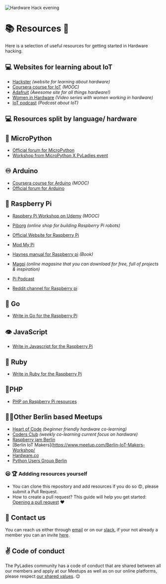 
![Hardware Hack evening](/https://github.com/PyLadiesBerlin/resources/blob/master/workshops/22_Hardware_hack_evening/hardware-hackevening.png)

# 📚 Resources 🤖

Here is a selection of useful resources for getting started in Hardware hacking.

## :computer: Websites for learning about IoT
- [Hackster](https://www.hackster.io/) *(website for learning about hardware)*
- [Coursera course for IoT](https://www.coursera.org/specializations/iot) *(MOOC)*
- [Adafruit](https://www.adafruit.com/) *(Awesome site for all things hardware!)*
- [Women in Hardware](https://www.youtube.com/watch?v=Idv8r_f8x_k) *(Video series with women working in hardware)*
- [IoT podcast](https://iotpodcast.com/) *(Podcast about IoT)*

## :computer: Resources split by language/ hardware
## 🐍 MicroPython
- [Official forum for MicroPython](https://forum.micropython.org/viewtopic.php?t=76)
- [Workshop from MicroPython X PyLadies event](https://github.com/tine3700/micropython/tree/master/docs/pyboard/tutorial)

## ♾️ Arduino
- [Coursera course for Arduino](https://www.coursera.org/learn/arduino) *(MOOC)*
- [Official forum for Arduino](http://forum.arduino.cc/)

## 🍓 Raspberry Pi
- [Raspbery Pi Workshop on Udemy](https://www.udemy.com/raspberry-pi-workshop-become-a-coder-maker-inventor/) *(MOOC)*
- [Piborg](https://www.piborg.org/) *(online shop for building Raspberry Pi robots)*

- [Official Website for Raspberry Pi](https://www.raspberrypi.org/resources/learn/)
- [Mod My Pi](https://www.modmypi.com/)
- [Haynes manual for Raspberry pi](https://www.amazon.com/dp/0857332953) *(Book)*
- [Magpi](https://www.raspberrypi.org/magpi/) *(online magasine that you can download for free, full of projects & inspiration)*
- [Pi Podcast](https://thepipodcast.com/)
- [Reddit channel for Raspberry pi](https://www.reddit.com/r/raspberry_pi/)

## 🐹 Go
- [Write in Go for the Raspberry Pi](https://gobot.io/documentation/getting-started/)

## 👁️ JavaScript
- [Write in Javascript for the Raspberry Pi](https://cylonjs.com/)

## 💎 Ruby
- [Write in Ruby for the Raspberry Pi](http://artoo.io/)

 ## 🐘PHP
- [PHP on Raspberry Pi resources](https://github.com/PiPHP/Resources)

 
## 👩‍💻Other Berlin based Meetups
- [Heart of Code](http://heartofcode.org/) *(beginner friendly hardware co-learning)*
- [Coders Club](https://www.facebook.com/groups/1968788209862149/?multi_permalinks=2151482021592766&notif_id=1535578255867282&notif_t=group_activity) *(weekly co-learning current focus on hardware)*
- [Raspberry jam Berlin](http://raspberryjamberlin.de/)
- [Berlin IoT Makers](https://www.meetup.com/Berlin-IoT-Makers-Workshop/
- [Hardware.co](https://www.meetup.com/hardwaredotco/)
- [Python Users Group Berlin](https://www.meetup.com/Python-Users-Berlin-PUB/)


### :smiley: :trophy: Addding resources yourself
- You can clone this repository and add resources if you do so :heart_eyes:, please submit a Pull
Request.
- How to create a pull request? This guide will help you get started: [Opening a pull request](https://opensource.guide/how-to-contribute/#opening-a-pull-request) :heart:


## :satellite: Contact us
You can reach us either through [email](berlinpyladies@gmail.com) or on our [slack](https://pyladies-berlin.slack.com), if your not already a member you can an invite [here](https://pyladies-berlin.herokuapp.com/).




## :v: Code of conduct

The PyLadies community has a code of conduct that are shared between all our members and apply at our Meetups as well as on our online platforms, please respect [our shared values](http://www.pyladies.com/CodeOfConduct/). :relieved:

